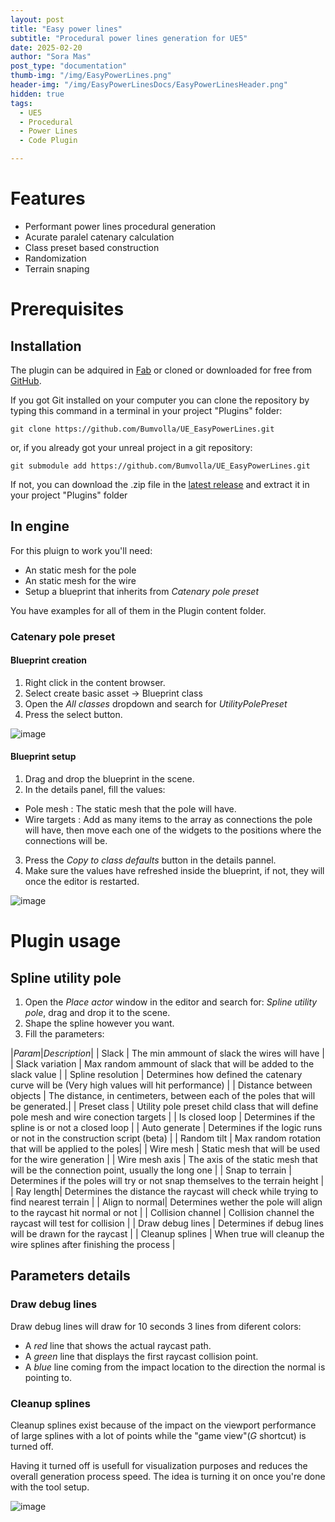 ```yaml
---
layout: post
title: "Easy power lines"
subtitle: "Procedural power lines generation for UE5"
date: 2025-02-20
author: "Sora Mas"
post_type: "documentation"
thumb-img: "/img/EasyPowerLines.png"
header-img: "/img/EasyPowerLinesDocs/EasyPowerLinesHeader.png"
hidden: true
tags:
  - UE5
  - Procedural
  - Power Lines
  - Code Plugin

---
```


# Features

- Performant power lines procedural generation
- Acurate paralel catenary calculation
- Class preset based construction
- Randomization
- Terrain snaping

# Prerequisites

## Installation

The plugin can be adquired in [Fab](https://www.fab.com/listings/df95fe55-b016-46e1-9ffa-fd6e26241a61) or cloned or downloaded for free from [GitHub](https://github.com/Bumvolla/UE_EasyPowerLines).

If you got Git installed on your computer you can clone the repository by typing this command in a terminal in your project "Plugins" folder:


~~~
git clone https://github.com/Bumvolla/UE_EasyPowerLines.git
~~~

or, if you already got your unreal project in a git repository:


~~~
git submodule add https://github.com/Bumvolla/UE_EasyPowerLines.git
~~~

If not, you can download the .zip file in the [latest release](https://github.com/Bumvolla/UE_EasyPowerLines/releases/latest) and extract it in your project "Plugins" folder

## In engine

For this pluign to work you'll need:
- An static mesh for the pole
- An static mesh for the wire
- Setup a blueprint that inherits from *Catenary pole preset*

You have examples for all of them in the Plugin content folder.

### Catenary pole preset

#### Blueprint creation

1. Right click in the content browser.
2. Select create basic asset -> Blueprint class
3. Open the *All classes* dropdown and search for *UtilityPolePreset*
4. Press the select button.

![image](/img/EasyPowerLinesDocs/UtilityPolePresetCreation.png)

#### Blueprint setup

1. Drag and drop the blueprint in the scene.
2. In the details panel, fill the values:
- Pole mesh : The static mesh that the pole will have.
- Wire targets : Add as many items to the array as connections the pole will have, then move each one of the widgets to the positions where the connections will be.
3. Press the *Copy to class defaults* button in the details pannel.
4. Make sure the values have refreshed inside the blueprint, if not, they will once the editor is restarted.

![image](/img/EasyPowerLinesDocs/UtilityPolePresetWithTargets.png)


# Plugin usage

## Spline utility pole

1. Open the *Place actor* window in the editor and search for: *Spline utility pole*, drag and drop it to the scene.
2. Shape the spline however you want.
3. Fill the parameters:

|*Param*|*Description*|
| Slack | The min ammount of slack the wires will have |
| Slack variation | Max random ammount of slack that will be added to the slack value |
| Spline resolution | Determines how defined the catenary curve will be (Very high values will hit performance) |
| Distance between objects | The distance, in centimeters, between each of the poles that will be generated.|
| Preset class | Utility pole preset child class that will define pole mesh and wire conection targets |
| Is closed loop | Determines if the spline is or not a closed loop |
| Auto generate | Determines if the logic runs or not in the construction script (beta) |
| Random tilt | Max random rotation that will be applied to the poles|
| Wire mesh | Static mesh that will be used for the wire generation |
| Wire mesh axis | The axis of the static mesh that will be the connection point, usually the long one |
| Snap to terrain | Determines if the poles will try or not snap themselves to the terrain height |
| Ray length| Determines the distance the raycast will check while trying to find nearest terrain  |
| Align to normal| Determines wether the pole will align to the raycast hit normal or not |
| Collision channel | Collision channel the raycast will test for collision |
| Draw debug lines | Determines if debug lines will be drawn for the raycast |
| Cleanup splines | When true will cleanup the wire splines after finishing the process |

## Parameters details

### Draw debug lines

Draw debug lines will draw for 10 seconds 3 lines from diferent colors:
- A *red* line that shows the actual raycast path.
- A *green* line that displays the first raycast collision point.
- A *blue* line coming from the impact location to the direction the normal is pointing to.

### Cleanup splines

Cleanup splines exist because of the impact on the viewport performance of large splines with a lot of points while the "game view"(*G* shortcut) is turned off. 

Having it turned off is usefull for visualization purposes and reduces the overall generation process speed.
The idea is turning it on once you're done with the tool setup.


![image](/img/EasyPowerLinesDocs/powerlinesbg.png)


